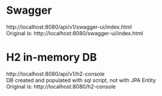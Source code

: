 # Swagger
http://localhost:8080/api/v1/swagger-ui/index.html<br>
Original is: http://localhost:8080/swagger-ui/index.html

# H2 in-memory DB
http://localhost:8080/api/v1/h2-console<br>
DB created and populated with sql script, not with JPA Entity<br>
Original is: http://localhost:8080/h2-console
